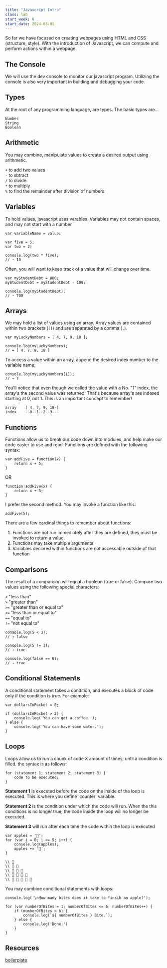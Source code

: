 ```yaml
---
title: "Javascript Intro"
class: lab
start_week: 6
start_date: 2024-03-01
---
```


So far we have focused on creating webpages using HTML and CSS (structure, style). With the introduction of Javascript, we can compute and perform actions within a webpage.


## The Console
We will use the dev console to monitor our javascript program. Utilizing the console is also very important in building and debugging your code.


## Types

At the root of any programming language, are types. The basic types are...

```
Number
String
Boolean
```

## Arithmetic

You may combine, manipulate values to create a desired output using arithmetic.

`+` to add two values  
`-` to sbtract  
`/` to divide  
`*` to multiply  
`%` to find the remainder after division of numbers


## Variables

To hold values, javascript uses varables. Variables may not contain spaces, and may not start with a number

~~~
var variableName = value;
~~~

~~~
var five = 5;
var two = 2;

conosle.log(two * five);
// → 10
~~~

Often, you will want to keep track of a value that will change over time.

~~~
var myStudentDebt = 800;
myStudentDebt = myStudentDebt - 100;

console.log(myStudentDebt);
// → 700
~~~

## Arrays

We may hold a list of values using an array. Array values are contained within two brackets (`[]`) and are separated by a comma (`,`).

~~~
var myLuckyNumbers = [ 4, 7, 9, 18 ];

console.log(myLuckyNumbers);
// → [ 4, 7, 9, 18 ]
~~~

To access a value within an array, append the desired index number to the variable name;

~~~
console.log(myLuckyNumbers[1]);
// → 7
~~~

You'll notice that even though we called the value with a No. "1" index, the array's the second value was returned. That's because array's are indexed starting at 0, not 1. This is an important concept to remember!

~~~
array    [ 4, 7, 9, 18 ]
index    --0--1--2--3---
~~~

## Functions

Functions allow us to break our code down into modules, and help make our code easier to use and read. Functions are defined with the following syntax:

~~~
var addFive = function(x) {
	return x + 5;
}
~~~

OR

~~~
function addFive(x) {
	return x + 5;
}
~~~

I prefer the second method. You may invoke a function like this:

~~~
addFive(5);
~~~

There are a few cardinal things to remember about functions:

1. Functions are not run immediately after they are defined, they must be invoked to return a value.
2. Functions may take multiple arguments
3. Variables declared within functions are not accessable outside of that function

## Comparisons

The result of a comparison will equal a boolean (true or false). Compare two values using the following special characters:

`<` "less than"  
`>` "greater than"  
`>=` "greater than or equal to"  
`<=` "less than or equal to"  
`==` "equal to"  
`!=` "not equal to"  

~~~
console.log(5 < 3);
// → false

console.log(5 != 3);
// → true

console.log(false == 0);
// → true
~~~

## Conditional Statements

A conditional statement takes a condition, and executes a block of code only if the condition is true. For example:

~~~
var dollarsInPocket = 0;

if (dollarsInPocket > 2) {
    console.log('You can get a coffee.');
} else {
    console.log('You can have some water.');
}
~~~

## Loops

Loops allow us to run a chunk of code X amount of times, until a condition is filled. the syntax is as follows:

~~~
for (statement 1; statement 2; statement 3) {
	code to be executed;
}
~~~

**Statement 1** is executed before the code on the inside of the loop is executed. This is where you define 'counter' variable.

**Statement 2** is the condition under which the code will run. When the this conditions is no longer true, the code inside the loop will no longer be executed.

**Statement 3** will run after each time the code within the loop is executed

~~~
var apples = '🍎';
for (var i = 0; i <= 5; i++) {
    console.log(apples);
    apples += '🍎';
}

\\ 🍎
\\ 🍎 🍎
\\ 🍎 🍎 🍎
\\ 🍎 🍎 🍎 🍎
\\ 🍎 🍎 🍎 🍎 🍎
~~~

You may combine conditional statements with loops:  

~~~
console.log('\nHow many bites does it take to finsih an apple?');

for (var numberOfBites = 1; numberOfBites <= 6; numberOfBites++) {
    if (numberOfBites < 6) {
        console.log(`${ numberOfBites } Bite.`);
    } else {
        console.log('Done!')
    }
}
~~~

## Resources
[boilerplate](/files/lab/boilerplates/workshops/03_js-intro.zip)